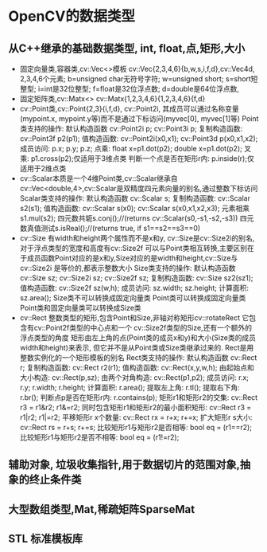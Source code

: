 # OpenCV的数据类型
## 从C++继承的基础数据类型, int, float,点,矩形,大小
* 固定向量类,容器类,cv::Vec<>模板 cv::Vec{2,3,4,6}{b,w,s,i,f,d},cv::Vec4d, 2,3,4,6个元素; 
  b=unsigned char无符号字符; w=unsigned short; s=short短整型; i=int是32位整型; f=float是32位浮点数; d=double是64位浮点数,
* 固定矩阵类,cv::Matx<> cv::Matx{1,2,3,4,6}{1,2,3,4,6}{f,d}
* cv::Point类,cv::Point{2,3}{i,f,d}, cv::Point2i, 其成员可以通过名称变量(mypoint.x, mypoint.y等)而不是通过下标访问(myvec[0], myvec[1]等)
  Point类支持的操作:
  默认构造函数 cv::Point2i p; cv::Point3i p;
  复制构造函数: cv::Point3f p2(p1); 
  值构造函数: cv::Point2i(x0,x1); cv::Point3d p(x0,x1,x2);
  成员访问: p.x; p.y; p.z;
  点乘: float x=p1.dot(p2); double x=p1.dot(p2);
  叉乘: p1.cross(p2);仅适用于3维点类
  判断一个点是否在矩形r内: p.inside(r);仅适用于2维点类
* cv::Scalar本质是一个4维Point类,cv::Scalar继承自cv::Vec<double,4>,cv::Scalar是双精度四元素向量的别名,通过整数下标访问
  Scalar类支持的操作:
  默认构造函数 cv::Scalar s;
  复制构造函数: cv::Scalar s2(s1); 
  值构造函数: cv::Scalar s(x0); cv::Scalar s(x0,x1,x2,x3);
  元素相乘s1.mul(s2);
  四元数共轭s.conj();//(returns cv::Scalar(s0,-s1,-s2,-s3))
  四元数真值测试s.isReal();//(returns true, if s1==s2==s3==0)
* cv::Size 有width和height两个属性而不是x和y, cv::Size是cv::Size2i的别名,对于浮点类型的宽度和高度有cv::Size2f
  可以与Point类相互转换,主要区别在于成员函数Point对应的是x和y,Size对应的是width和height,cv::Size与 cv::Size2i 是等价的,都表示整数大小
  Size类支持的操作:
  默认构造函数 cv::Size sz; cv::Size2i sz; cv::Size2f sz;
  复制构造函数: cv::Size sz2(sz1); 
  值构造函数: cv::Size2f sz(w,h);
  成员访问: sz.width; sz.height;
  计算面积: sz.area();
Size类不可以转换成固定向量类
Point类可以转换成固定向量类
Point类和固定向量类可以转换成Size类
* cv::Rect 整数类型的矩形,包含Point和Size,非轴对称矩形cv::rotateRect 它包含有cv::Point2f类型的中心点和一个 cv::Size2f类型的Size,还有一个额外的浮点类型的角度
  矩形由左上角的点(Point类的成员x和y)和大小(Size类的成员width和height)来表示, 但它并不是从Point类或Size类继承过来的. Rect是用整数实例化的一个矩形模板的别名
  Rect类支持的操作:
  默认构造函数 cv::Rect r;
  复制构造函数: cv::Rect r2(r1);
  值构造函数: cv::Rect(x,y,w,h);
  由起始点和大小构造: cv::Rect(p,sz);
  由两个对角构造: cv::Rect(p1,p2);
  成员访问: r.x; r.y; r.width; r.height;
  计算面积: r.area();
  提取左上角: r.tl();
  提取右下角: r.br();
  判断点p是否在矩形r内: r.contains(p);
  矩形r1和矩形r2的交集: cv::Rect r3 = r1&r2; r1&=r2;
  同时包含矩形r1和矩形r2的最小面积矩形: cv::Rect r3 = r1|r2; r1|=r2;
  平移矩形r x个数量: cv::Rect rx = r+x; r+=x;
  扩大矩形r s大小: cv::Rect rs = r+s; r+=s;
  比较矩形r1与矩形r2是否相等: bool eq = (r1==r2);
  比较矩形r1与矩形r2是否不相等: bool eq = (r1!=r2);

## 辅助对象, 垃圾收集指针,用于数据切片的范围对象,抽象的终止条件类
## 大型数组类型,Mat,稀疏矩阵SparseMat
## STL 标准模板库
